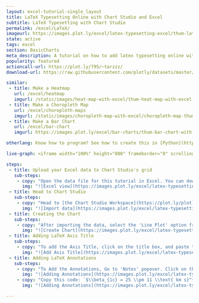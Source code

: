 ```yaml
---
layout: excel-tutorial-single_layout
title: LaTeX Typesetting Online with Chart Studio and Excel
subtitle: LaTeX Typesetting with Chart Studio
permalink: /excel/LaTeX/
imageurl: https://images.plot.ly/excel/latex-typesetting-excel/thum-latex-typesetting-in-excel.jpg
state: active
tags: excel
section: BasicCharts
meta_description: A tutorial on how to add latex typesetting online with Excel.
popularity: featured
actioncall-url: https://plot.ly/795/~tarzzz/
download-url: https://raw.githubusercontent.com/plotly/datasets/master/latex-typesetting-with-excel.csv

similar:
 - title: Make a Heatmap
   url: /excel/heatmap
   imgurl: /static/images/heat-map-with-excel/thum-heat-map-with-excel.png
 - title: Make a Choropleth Map
   url: /excel/choropleth-maps
   imgurl: /static/images/choropleth-map-with-excel/choropleth-map-thumb.png
 - title: Make a Bar Chart
   url: /excel/bar-chart
   imgurl: https://images.plot.ly/excel/bar-charts/thum-bar-chart-with-excel.png

otherlang: Know how to program? See how to create this in [Python](https://plot.ly/python/LaTeX/) or [R](https://plot.ly/r/LaTeX/).

live-graph: <iframe width="100%" height="800" frameborder="0" scrolling="no" src="https://plot.ly/~tarzzz/813.embed"></iframe>

steps:
 - title: Upload your Excel data to Chart Studio's grid
   sub-steps:
    - copy: "Open the data file for this tutorial in Excel. You can download the file here in [CSV format](https://raw.githubusercontent.com/plotly/datasets/master/latex-typesetting-with-excel.csv)"
      img: "![Excel view](https://images.plot.ly/excel/latex-typesetting-excel/excel-data.jpg)"
 - title: Head to Chart Studio
   sub-steps:
    - copy: "Head to [the Chart Studio Workspace](https://plot.ly/plot) and sign into your free Chart Studio account. Go to 'Import', click 'Upload a file', then choose your Excel file to upload. Your Excel file will now open in Chart Studio's grid. For more about Chart Studio's grid, see [this tutorial](/add-data-to-the-plotly-grid/)"
      img: "![Import data](https://images.plot.ly/excel/latex-typesetting-excel/import-data.jpg)"
 - title: Creating the Chart
   sub-steps:
    - copy: "After importing the data, select the 'Line Plot' option from 'Choose Plot Type' dropdown. Set the data shape as shown in figure below, and click on 'Line Chart' button to create the chart."
      img: "![Create Chart](https://images.plot.ly/excel/latex-typesetting-excel/create-chart.jpg)"
 - title: Adding LaTeX Axis Title
   sub-steps:
    - copy: "To add the Axis Title, click on the title box, and paste this LaTeX Code: `$\\sqrt{(n_\\text{c}(t|{T_\\text{early}}))}$` in the text box."
      img: "![Add Axis Title](https://images.plot.ly/excel/latex-typesetting-excel/adding-x-axis-title1.gif)"
 - title: Adding LaTeX Annotations
   sub-steps:
    - copy: "To Add the Annotations, Go to 'Notes' popover. Click on the '+' button to create a new annotation box in the chart. We can also modify the properties of the annotations box (like position, font etc.) from the 'Text' tab."
      img: "![Adding Annotations](https://images.plot.ly/excel/latex-typesetting-excel/adding-annotations.jpg)"
    - copy: "Copy this code: `$\\beta_{1c} = 25 \\pm 11 \\text{ km s}^{-1}$` to the annotation text box, and hit enter to render the LaTeX text in the annotations, as shown in figure below."
      img: "![Adding Annotations](https://images.plot.ly/excel/latex-typesetting-excel/adding-annotations.gif)"

---
```

